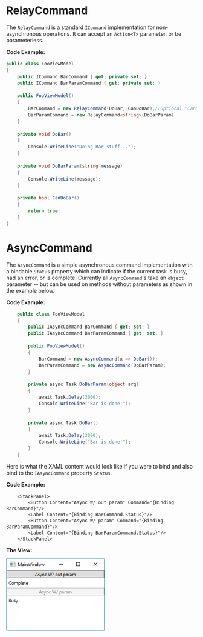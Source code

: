 # RelayCommand
The `RelayCommand` is a standard `ICommand` implementation for non-asynchronous operations. It can accept an `Action<T>` parameter, or be parameterless.

**Code Example:**
`````C# 
public class FooViewModel
{
	public ICommand BarCommand { get; private set; }
	public ICommand BarParamCommand { get; private set; }

	public FooViewModel()
	{
		BarCommand = new RelayCommand(DoBar, CanDoBar);//Optional 'CanDoBar' for CanExecute
		BarParamCommand = new RelayCommand<string>(DoBarParam)
	}

	private void DoBar()
	{
		Console.WriteLine("Doing Bar stuff...");
	}
	
	private void DoBarParam(string message)
	{
		Console.WriteLine(message);
	}
	
	private bool CanDoBar()
	{
		return true;
	}
}

`````

# AsyncCommand
The `AsyncCommand` is a simple asynchronous command implementation with a bindable `Status` property which can indicate if the current task is busy, had an error, or is complete. Currently all `AsyncCommand`'s take an `object` parameter -- but can be used on methods without parameters as shown in the example below.

**Code Example:**
````C#
    public class FooViewModel
    {
        public IAsyncCommand BarCommand { get; set; }
        public IAsyncCommand BarParamCommand { get; set; }

        public FooViewModel()
        {
            BarCommand = new AsyncCommand(x => DoBar());
            BarParamCommand = new AsyncCommand(DoBarParam);
        }

        private async Task DoBarParam(object arg)
        {
            await Task.Delay(3000);
            Console.WriteLine("Bar is done!");
        }

        private async Task DoBar()
        {
            await Task.Delay(3000);
            Console.WriteLine("Bar is done!");
        }
    }
````

Here is what the XAML content would look like if you were to bind and also bind to the `IAsyncCommand` property `Status`.

**Code Example:**
````XAML
    <StackPanel>
        <Button Content="Async W/ out param" Command="{Binding BarCommand}"/>
        <Label Content="{Binding BarCommand.Status}"/>
        <Button Content="Async W/ param" Command="{Binding BarParamCommand}"/>
        <Label Content="{Binding BarParamCommand.Status}"/>
    </StackPanel>
````

**The View:**

![](https://github.com/Joben28/SimpleWPF/blob/master/AsyncExampleView.png?raw=true)
